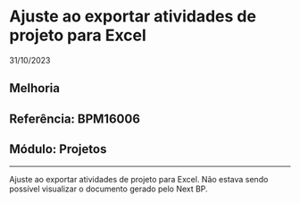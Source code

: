 # Ajuste ao exportar atividades de projeto para Excel
31/10/2023
## Melhoria
## Referência: BPM16006
## Módulo: Projetos
***

Ajuste ao exportar atividades de projeto para Excel. Não estava sendo possível visualizar o documento gerado pelo Next BP.